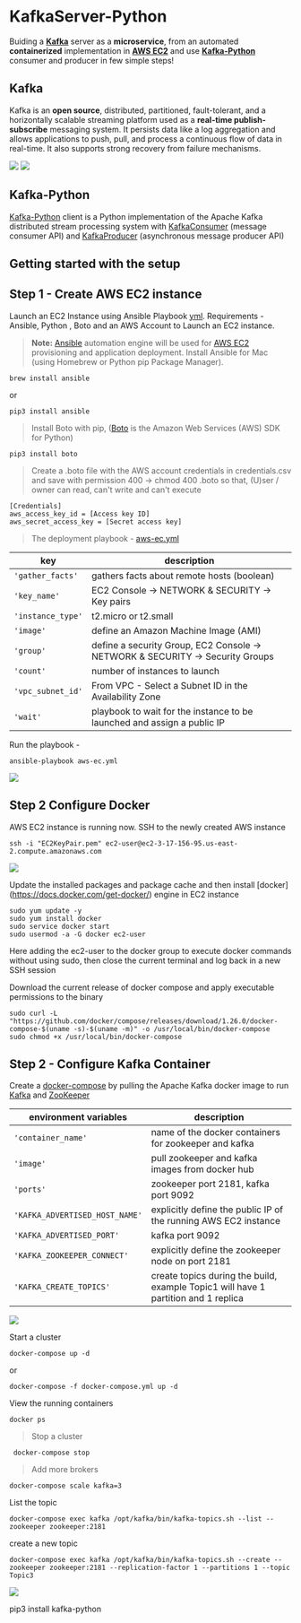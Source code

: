 # KafkaServer-Python

Buiding a **[Kafka](https://kafka.apache.org/)** server as a **microservice**, from an automated **containerized** implementation in **[AWS EC2](https://aws.amazon.com/console/)** and use **[Kafka-Python](https://pypi.org/project/kafka-python/)** consumer and producer in few simple steps!

## Kafka
Kafka is an **open source**, distributed, partitioned, fault-tolerant, and a horizontally scalable streaming platform used as a  **real-time publish-subscribe** messaging system. It persists data like a log aggregation and allows applications to push, pull, and process a continuous flow of data in real-time. It also supports strong recovery from failure mechanisms.

<img src="./Img/kafka.png"> <img src="./Img/kafkaPart.png">

## Kafka-Python
[Kafka-Python](https://pypi.org/project/kafka-python/) client is a Python implementation of the Apache Kafka distributed stream processing system with [KafkaConsumer](https://kafka-python.readthedocs.io/en/master/apidoc/KafkaConsumer.html) (message consumer API) and [KafkaProducer](https://kafka-python.readthedocs.io/en/master/apidoc/KafkaProducer.html) (asynchronous message producer API) 

## Getting started with the setup

## Step 1 - Create AWS EC2 instance

Launch an EC2 Instance using Ansible Playbook [yml](./aws-ec.yml). 
Requirements - Ansible, Python , Boto and an AWS Account to Launch an EC2 instance.

> **Note:** [Ansible](https://docs.ansible.com) automation engine will be used for [AWS EC2](https://aws.amazon.com/console/) provisioning and application deployment. Install Ansible for Mac (using Homebrew or Python pip Package Manager).

    brew install ansible      
or

    pip3 install ansible  

>  Install Boto with pip, ([Boto](https://boto3.amazonaws.com/v1/documentation/api/latest/index.html) is the Amazon Web Services (AWS) SDK for Python)

    pip3 install boto

>  Create a .boto file with the AWS account credentials in credentials.csv and save with permission 400 -> chmod 400 .boto so that, (U)ser / owner can read, can't write and can't execute

    [Credentials]
    aws_access_key_id = [Access key ID]
    aws_secret_access_key = [Secret access key]

> The deployment playbook - [aws-ec.yml](./aws-ec.yml)


|    key          |    description                |
|---------------- |-------------------------------|
|`'gather_facts'` | gathers facts about remote hosts (boolean)|
|`'key_name'`     | EC2 Console -> NETWORK & SECURITY -> Key pairs|
|`'instance_type'`| t2.micro or t2.small|
|`'image'`        | define an Amazon Machine Image (AMI)|
|`'group'`        | define a security Group, EC2 Console -> NETWORK & SECURITY -> Security Groups|
|`'count'`        | number of instances to launch|
|`'vpc_subnet_id'`| From VPC - Select a Subnet ID in the Availability Zone|
|`'wait'`         | playbook to wait for the instance to be launched and assign a public IP|

Run the playbook - 

    ansible-playbook aws-ec.yml
    
<img src="./Img/ansible-playbook-run.png">

## Step 2 Configure Docker

AWS EC2 instance is running now. SSH to the newly created AWS instance

    ssh -i "EC2KeyPair.pem" ec2-user@ec2-3-17-156-95.us-east-2.compute.amazonaws.com

<img src="./Img/ssh-ec2.png">

Update the installed packages and package cache and then install [docker] (https://docs.docker.com/get-docker/)	engine in EC2 instance

    sudo yum update -y
    sudo yum install docker
    sudo service docker start  
    sudo usermod -a -G docker ec2-user
    
Here adding the ec2-user to the docker group to execute docker commands without using sudo, then close the current terminal and log back in a new SSH session

Download the current release of docker compose and apply executable permissions to the binary

    sudo curl -L "https://github.com/docker/compose/releases/download/1.26.0/docker-compose-$(uname -s)-$(uname -m)" -o /usr/local/bin/docker-compose
    sudo chmod +x /usr/local/bin/docker-compose


## Step 2 - Configure Kafka Container

Create a [docker-compose](./docker-compose.yml) by pulling the Apache Kafka docker image to run [Kafka](https://hub.docker.com/r/wurstmeister/kafka/) and [ZooKeeper](https://hub.docker.com/r/wurstmeister/zookeeper/)

|    environment variables      | description                    |
|-------------------------------|-------------------------------|
|`'container_name'`             | name of the docker containers for zookeeper and kafka|
|`'image'`                      | pull zookeeper and kafka images from docker hub|
|`'ports'`                      | zookeeper port 2181, kafka port 9092|
|`'KAFKA_ADVERTISED_HOST_NAME'` | explicitly define the public IP of the running AWS EC2 instance|
|`'KAFKA_ADVERTISED_PORT'`      | kafka port 9092|
|`'KAFKA_ZOOKEEPER_CONNECT'`    | explicitly define the zookeeper node on port 2181|
|`'KAFKA_CREATE_TOPICS'`        | create topics during the build, example Topic1 will have 1 partition and 1 replica|


<img src="./Img/docker-compose.png">

Start a cluster

    docker-compose up -d
or
    
    docker-compose -f docker-compose.yml up -d

View the running containers

    docker ps
    
> Stop a cluster
     
     docker-compose stop

> Add more brokers

    docker-compose scale kafka=3

List the topic

    docker-compose exec kafka /opt/kafka/bin/kafka-topics.sh --list --zookeeper zookeeper:2181

create a new topic

    docker-compose exec kafka /opt/kafka/bin/kafka-topics.sh --create --zookeeper zookeeper:2181 --replication-factor 1 --partitions 1 --topic Topic3

<img src="./Img/topic.png">


pip3 install kafka-python
